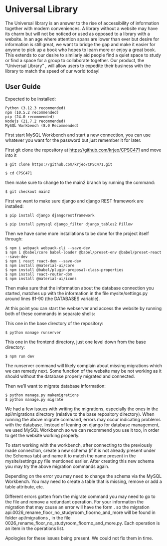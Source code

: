 # Universal Library
The Universal library is an answer to the rise of accessibility of information together with modern conveniences. A library without a website may have its charm but will not be noticed or used as opposed to a library with a website. In an age where attention spans are lower than ever but desire for information is still great, we want to bridge the gap and make it easier for anyone to pick up a book who hopes to learn more or enjoy a great book. This extends to our desire to similarly aid people find a quiet space to study or find a space for a group to collaborate together. Our product, the “Universal Library” , will allow users to expedite their business with the library to match the speed of our world today!

## User Guide
Expected to be installed:
```
Python (3.12.3 recommended)
npm (10.5.2 recommended)
pip (24.0 recommended)
Nodejs (21.7.2 recommended)
MySQL Workbench (8.0 Recommended)
```

First start MySQL Workbench and start a new connection, you can use whatever you want for the password but just remember it for later.

First git clone the repository at https://github.com/krjeo/CPSC471 and move into it

```
$ git clone https://github.com/krjeo/CPSC471.git
```
```
$ cd CPSC471
```
then make sure to change to the main2 branch by running the command:
```
$ git checkout main2
```
First we want to make sure django and django REST framework are installed:
```
$ pip install django djangorestframework
```
```
$ pip install pymysql django_filter django_tables2 Pillow
```

Then we have some more installations to be done for the project itself through:
```
$ npm i webpack webpack-cli --save-dev
$ npm i @babel/core babel-loader @babel/preset-env @babel/preset-react --save-dev
$ npm i react react-dom --save-dev
$ npm install @material-ui/core
$ npm install @babel/plugin-proposal-class-properties
$ npm install react-router-dom
$ npm install @material-ui/icons
```
Then make sure that the information about the database connection you started, matches up with the information in the file mysite/settings.py around lines 81-90 (the DATABASES variable).

At this point you can start the webserver and access the website by running both of these commands in separate shells:

This one in the base directory of the repository:
```
$ python manage runserver
```
This one in the frontend directory, just one level down from the base directory:
```
$ npm run dev
```

The runserver command will likely complain about missing migrations which we can remedy next. Some function of the website may be not working as it should without the database properly migrated and connected.

Then we’ll want to migrate database information:
```
$ python manage.py makemigrations
$ python manage.py migrate
```
	
We had a few issues with writing the migrations, especially the ones in the api/migrations directory (relative to the base repository directory). When running the above migrate command, errors may occur indicating problems with the database. Instead of leaning on django for database management, we used MySQL Workbench so we can recommend you use it too, in order to get the website working properly.

To start working with the workbench, after connecting to the previously made connection, create a new schema (if it is not already present under the Schemas tab) and name it to match the name present in the mysite/settings.py file mentioned earlier. After creating this new schema you may try the above migration commands again.

Depending on the error you may need to change the schema via the MySQL Workbench. You may need to create a table that is missing, remove or add a table attribute, etc.

Different errors gotten from the migrate command you may need to go to the file and remove a redundant operation. For your information the migration that may cause an error will have the form <app>.<filename-without-extension> so the migration api.0026_rename_floor_no_studyroom_floorno_and_more will be found in folder api/migrations , in the file 0026_rename_floor_no_studyroom_floorno_and_more.py. Each operation is an item in the operations list.

Apologies for these issues being present. We could not fix them in time.


